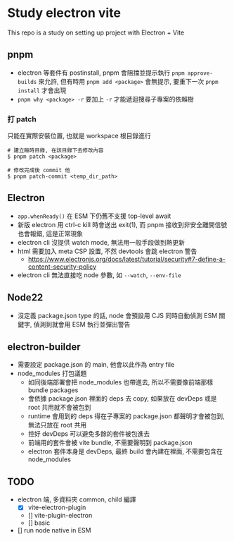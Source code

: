 # Study electron vite

This repo is a study on setting up project with Electron + Vite

## pnpm

- electron 等套件有 postinstall, pnpm 會阻擋並提示執行 `pnpm approve-builds` 來允許, 但有時用 `pnpm add <package>` 會無提示, 要重下一次 `pnpm install` 才會出現
- `pnpm why <package> -r` 要加上 `-r` 才能遞迴搜尋子專案的依賴樹

### 打 patch

只能在實際安裝位置, 也就是 workspace 根目錄進行

```
# 建立臨時目錄, 在該目錄下去修改內容
$ pnpm patch <package>

# 修改完成後 commit 他
$ pnpm patch-commit <temp_dir_path>
```

## Electron
- `app.whenReady()` 在 ESM 下仍舊不支援 top-level await
- 新版 electron 用 ctrl-c kill 時會送出 exit(1), 而 pnpm 接收到非安全離開信號也會報錯, 這是正常現象
- electron cli 沒提供 watch mode, 無法用一般手段做到熱更新
- html 需要加入 meta CSP 設置, 不然 devtools 會跳 electron 警告
  - https://www.electronjs.org/docs/latest/tutorial/security#7-define-a-content-security-policy
- electron cli 無法直接吃 node 參數, 如 `--watch`, `--env-file`

## Node22
- 沒定義 package.json type 的話, node 會預設用 CJS 同時自動偵測 ESM 關鍵字, 偵測到就會用 ESM 執行並彈出警告

## electron-builder

- 需要設定 package.json 的 main, 他會以此作為 entry file
- node_modules 打包議題
  - 如同後端部署會把 node_modules 也帶進去, 所以不需要像前端那樣 bundle packages
  - 會依據 package.json 裡面的 deps 去 copy, 如果放在 devDeps 或是 root 共用就不會被包到
  - runtime 會用到的 deps 得在子專案的 package.json 都聲明才會被包到, 無法只放在 root 共用
  - 控好 devDeps 可以避免多餘的套件被包進去
  - 前端用的套件會被 vite bundle, 不需要聲明到 package.json
  - electron 套件本身是 devDeps, 最終 build 會內建在裡面, 不需要包含在 node_modules

## TODO

- electron 端, 多資料夾 common, child 編譯
  - [x] vite-electron-plugin
  - [] vite-plugin-electron
  - [] basic
- [] run node native in ESM
